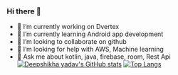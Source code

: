 ### Hi there 👋


- 🔭 I’m currently working on Dvertex
- 🌱 I’m currently learning Android app development
- 👯 I’m looking to collaborate on github
- 🤔 I’m looking for help with AWS, Machine learning
- 💬 Ask me about kotlin, java, firebase, room, Rest Api
[![Deepshikha yadav's GitHub stats](https://github-readme-stats.vercel.app/api?username=deepshikhayadav)](https://github.com/deepshikhayadav/github-readme-stats&count_private=true&show_icons=true&theme=highcontrast)
[![Top Langs](https://github-readme-stats.vercel.app/api/top-langs/?username=deepshikhayadav)](https://github.com/deepshikhayadav/github-readme-stats&count_private=true)

